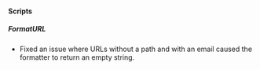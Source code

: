 
#### Scripts

##### FormatURL

- Fixed an issue where URLs without a path and with an email caused the formatter to return an empty string.
